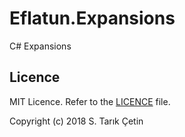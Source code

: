 # Eflatun.Expansions
C# Expansions

Licence
---
MIT Licence. Refer to the [LICENCE](https://github.com/starikcetin/Eflatun.Expansions/blob/master/LICENSE) file.

Copyright (c) 2018 S. Tarık Çetin
